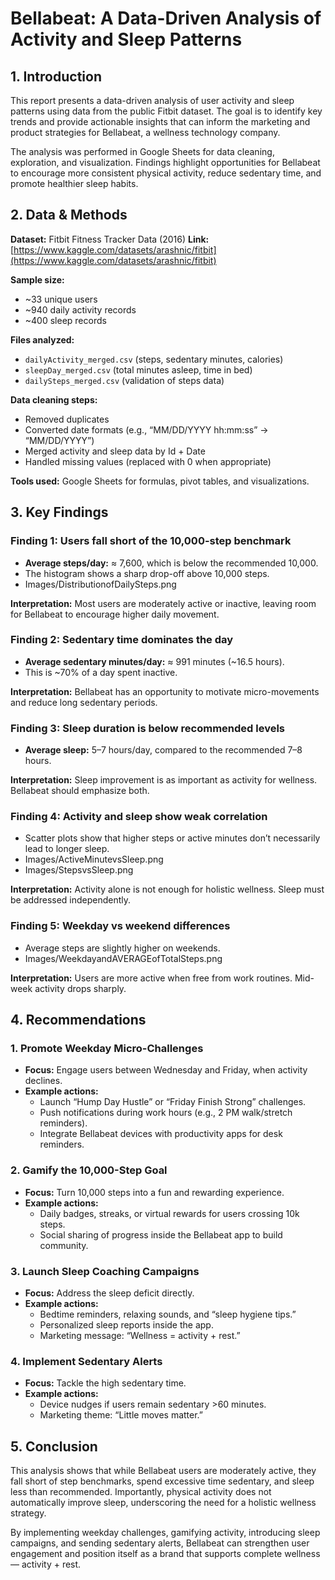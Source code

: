 # Bellabeat: A Data-Driven Analysis of Activity and Sleep Patterns

## 1. Introduction

This report presents a data-driven analysis of user activity and sleep patterns using data from the public Fitbit dataset. The goal is to identify key trends and provide actionable insights that can inform the marketing and product strategies for Bellabeat, a wellness technology company.

The analysis was performed in Google Sheets for data cleaning, exploration, and visualization. Findings highlight opportunities for Bellabeat to encourage more consistent physical activity, reduce sedentary time, and promote healthier sleep habits.

## 2. Data & Methods

**Dataset:** Fitbit Fitness Tracker Data (2016)
**Link:** [https://www.kaggle.com/datasets/arashnic/fitbit](https://www.kaggle.com/datasets/arashnic/fitbit)

**Sample size:**
- ~33 unique users
- ~940 daily activity records
- ~400 sleep records

**Files analyzed:**
- `dailyActivity_merged.csv` (steps, sedentary minutes, calories)
- `sleepDay_merged.csv` (total minutes asleep, time in bed)
- `dailySteps_merged.csv` (validation of steps data)

**Data cleaning steps:**
- Removed duplicates
- Converted date formats (e.g., “MM/DD/YYYY hh:mm:ss” → “MM/DD/YYYY”)
- Merged activity and sleep data by Id + Date
- Handled missing values (replaced with 0 when appropriate)

**Tools used:** Google Sheets for formulas, pivot tables, and visualizations.

## 3. Key Findings

### Finding 1: Users fall short of the 10,000-step benchmark

- **Average steps/day:** ≈ 7,600, which is below the recommended 10,000.
- The histogram shows a sharp drop-off above 10,000 steps.
- Images/DistributionofDailySteps.png


**Interpretation:** Most users are moderately active or inactive, leaving room for Bellabeat to encourage higher daily movement.

### Finding 2: Sedentary time dominates the day

- **Average sedentary minutes/day:** ≈ 991 minutes (~16.5 hours).
- This is ~70% of a day spent inactive.

**Interpretation:** Bellabeat has an opportunity to motivate micro-movements and reduce long sedentary periods.

### Finding 3: Sleep duration is below recommended levels

- **Average sleep:** 5–7 hours/day, compared to the recommended 7–8 hours.


**Interpretation:** Sleep improvement is as important as activity for wellness. Bellabeat should emphasize both.

### Finding 4: Activity and sleep show weak correlation

- Scatter plots show that higher steps or active minutes don’t necessarily lead to longer sleep.
- Images/ActiveMinutevsSleep.png
- Images/StepsvsSleep.png


**Interpretation:** Activity alone is not enough for holistic wellness. Sleep must be addressed independently.

### Finding 5: Weekday vs weekend differences

- Average steps are slightly higher on weekends.
- Images/WeekdayandAVERAGEofTotalSteps.png


**Interpretation:** Users are more active when free from work routines. Mid-week activity drops sharply.

## 4. Recommendations

### 1. Promote Weekday Micro-Challenges

- **Focus:** Engage users between Wednesday and Friday, when activity declines.
- **Example actions:**
    - Launch “Hump Day Hustle” or “Friday Finish Strong” challenges.
    - Push notifications during work hours (e.g., 2 PM walk/stretch reminders).
    - Integrate Bellabeat devices with productivity apps for desk reminders.

### 2. Gamify the 10,000-Step Goal

- **Focus:** Turn 10,000 steps into a fun and rewarding experience.
- **Example actions:**
    - Daily badges, streaks, or virtual rewards for users crossing 10k steps.
    - Social sharing of progress inside the Bellabeat app to build community.

### 3. Launch Sleep Coaching Campaigns

- **Focus:** Address the sleep deficit directly.
- **Example actions:**
    - Bedtime reminders, relaxing sounds, and “sleep hygiene tips.”
    - Personalized sleep reports inside the app.
    - Marketing message: “Wellness = activity + rest.”

### 4. Implement Sedentary Alerts

- **Focus:** Tackle the high sedentary time.
- **Example actions:**
    - Device nudges if users remain sedentary >60 minutes.
    - Marketing theme: “Little moves matter.”

## 5. Conclusion

This analysis shows that while Bellabeat users are moderately active, they fall short of step benchmarks, spend excessive time sedentary, and sleep less than recommended. Importantly, physical activity does not automatically improve sleep, underscoring the need for a holistic wellness strategy.

By implementing weekday challenges, gamifying activity, introducing sleep campaigns, and sending sedentary alerts, Bellabeat can strengthen user engagement and position itself as a brand that supports complete wellness — activity + rest.
